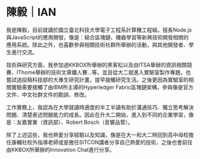 # 陳毅｜IAN

我是陳毅，目前就讀於國立臺北科技大學電子工程系計算機工程組。擅長Node.js與JavaScript的應用開發，像是：結合區塊鏈、機器學習等新興技術開發相關的應用系統。除此之外，也喜歡參與相關技術社群所舉辦的活動，與其他開發者、學生進行交流。

技術與研究方面，我參加過KKBOX所舉辦的黑客松以及由ITSA舉辦的資訊相關競賽、IThome舉辦的技術文章鐵人賽...等。並且從大二就進入實驗室製作專題，也嘗試過投稿科技部的大專生研究計畫，提早接觸研究生活。之後更因為實驗室的相關實驗需要接觸了由IBM所主導的Hyperledger Fabric區塊鏈架構，參與像是官方文件、中文社群文件的勘誤、修改。

工作實務上，我認為在大學就讀時適度的半工半讀有助於溝通技巧、獨立思考解決問題、清楚表述問題能力的成長。因此在升大二開始，進入到不同的企業學習，像是：友嘉實業（資訊部）、Robert Bosch（音響品管）。

除了上述這些，我也熱愛分享經驗以及知識，像是在大一和大二時回到高中母校擔任康輔社校外指導老師或是擔任SITCON講者分享自己熱愛的技術，之後也會前往由KKBOX所舉辦的Innovation Chat進行分享。


